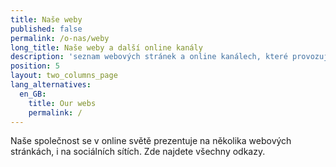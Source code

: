 ```yaml
---
title: Naše weby
published: false
permalink: /o-nas/weby
long_title: Naše weby a další online kanály
description: 'seznam webových stránek a online kanálech, které provozujeme'
position: 5
layout: two_columns_page
lang_alternatives:
  en_GB:
    title: Our webs
    permalink: /
---
```

Naše společnost se v online světě prezentuje na několika webových stránkách, i na sociálních sítích. Zde najdete všechny odkazy.
